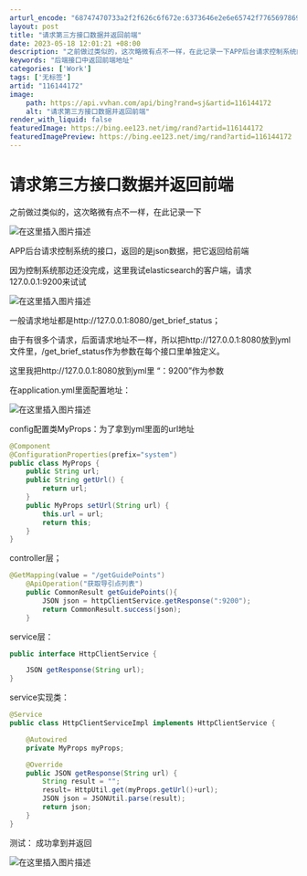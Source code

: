 ```yaml
---
arturl_encode: "68747470733a2f2f626c6f672e:6373646e2e6e65742f77656978696e5f34323236303738322f:61727469636c652f64657461696c732f313136313434313732"
layout: post
title: "请求第三方接口数据并返回前端"
date: 2023-05-18 12:01:21 +08:00
description: "之前做过类似的，这次略微有点不一样，在此记录一下APP后台请求控制系统的接口，返回的是json数据，"
keywords: "后端接口中返回前端地址"
categories: ['Work']
tags: ['无标签']
artid: "116144172"
image:
    path: https://api.vvhan.com/api/bing?rand=sj&artid=116144172
    alt: "请求第三方接口数据并返回前端"
render_with_liquid: false
featuredImage: https://bing.ee123.net/img/rand?artid=116144172
featuredImagePreview: https://bing.ee123.net/img/rand?artid=116144172
---
```


# 请求第三方接口数据并返回前端

之前做过类似的，这次略微有点不一样，在此记录一下
  
![在这里插入图片描述](https://i-blog.csdnimg.cn/blog_migrate/8a03064bc0c61e33ed8dc20212c38c14.png)
  
APP后台请求控制系统的接口，返回的是json数据，把它返回给前端

因为控制系统那边还没完成，这里我试elasticsearch的客户端，请求127.0.0.1:9200来试试
  
![在这里插入图片描述](https://i-blog.csdnimg.cn/blog_migrate/cb8bfc0a856a71bc43b216d37f1b1715.png)
  
一般请求地址都是http://127.0.0.1:8080/get\_brief\_status；
  
由于有很多个请求，后面请求地址不一样，所以把http://127.0.0.1:8080放到yml文件里，/get\_brief\_status作为参数在每个接口里单独定义。

这里我把http://127.0.0.1:8080放到yml里 “：9200”作为参数

在application.yml里面配置地址：
  
![在这里插入图片描述](https://i-blog.csdnimg.cn/blog_migrate/ad5d8df2309b9e6c8d5c5a536118e03f.png)
  
config配置类MyProps：为了拿到yml里面的url地址

```java
@Component
@ConfigurationProperties(prefix="system")
public class MyProps {
    public String url;
    public String getUrl() {
        return url;
    }
    public MyProps setUrl(String url) {
        this.url = url;
        return this;
    }
}

```

controller层；

```java
@GetMapping(value = "/getGuidePoints")
    @ApiOperation("获取导引点列表")
    public CommonResult getGuidePoints(){
        JSON json = httpClientService.getResponse(":9200");
        return CommonResult.success(json);
    }

```

service层：

```java
public interface HttpClientService {

    JSON getResponse(String url);
}


```

service实现类：

```java
@Service
public class HttpClientServiceImpl implements HttpClientService {

    @Autowired
    private MyProps myProps;

    @Override
    public JSON getResponse(String url) {
        String result = "";
        result= HttpUtil.get(myProps.getUrl()+url);
        JSON json = JSONUtil.parse(result);
        return json;
    }
}

```

测试： 成功拿到并返回
  
![在这里插入图片描述](https://i-blog.csdnimg.cn/blog_migrate/566c31c4960d9ff914a00135b8df9594.png)